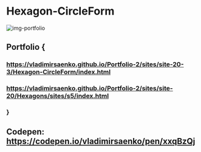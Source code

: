 # Hexagon-CircleForm

![img-portfolio](https://user-images.githubusercontent.com/56477695/121498556-34797180-c9e5-11eb-94e5-31dc1c61ecee.jpg)

## Portfolio {

### https://vladimirsaenko.github.io/Portfolio-2/sites/site-20-3/Hexagon-CircleForm/index.html

### https://vladimirsaenko.github.io/Portfolio-2/sites/site-20/Hexagons/sites/s5/index.html

### }

## Codepen: https://codepen.io/vladimirsaenko/pen/xxqBzQj
